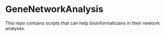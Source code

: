 # GeneNetworkAnalysis
This repo contains scripts that can help bioinformaticians in their newtork analyses.
